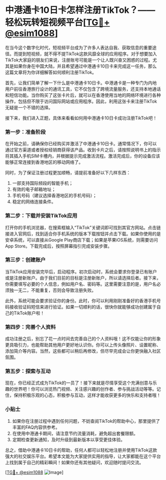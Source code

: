 # 中港通卡10日卡怎样注册TikTok？——轻松玩转短视频平台[[TG💪+ @esim1088](https://t.me/s/esim1088)]

在当今这个数字化时代，短视频平台成为了许多人表达自我、获取信息的重要途径。而提到短视频，就不得不提TikTok这款风靡全球的应用程序。对于想要加入TikTok大家庭的朋友们来说，注册账号可能是一个让人既兴奋又困惑的过程。尤其是如果你身在中国大陆，并且希望通过中港通卡10日卡来完成这一任务，那么这篇文章将为你详细解答如何顺利注册TikTok。

首先，让我们简单了解一下什么是中港通卡10日卡。中港通卡是一种专门为内地用户前往香港旅行设计的通讯工具，它不仅包含了跨境流量服务，还支持本地通话和短信功能。当你购买了这张卡片后，就可以在香港使用当地的网络环境进行各种操作，包括但不限于访问国际网站或应用程序。因此，利用这张卡来注册TikTok无疑是一个不错的选择。

接下来，我们进入正题，具体来看看如何用中港通卡10日卡成功注册TikTok吧！

### 第一步：准备阶段

在开始之前，请确保你已经购买并激活了中港通卡10日卡。通常情况下，你可以通过官方渠道或者授权经销商获得该产品。收到卡片之后，请按照说明书上的指示将其插入手机SIM卡槽内，并根据提示完成激活流程。激活完成后，你的设备应该能够正常连接到香港地区的移动网络了。

同时，为了保证注册过程更加顺畅，请提前准备好以下几样东西：
1. 一部支持国际频段的智能手机；
2. 有效的电子邮箱地址；
3. 手机号码（建议选择香港地区的手机号码）；
4. 稳定的网络连接条件。

### 第二步：下载并安装TikTok应用

打开你的手机浏览器，在搜索框输入“TikTok”关键词即可找到其官方网站。点击链接进入官网后，找到适合你手机系统的版本下载按钮并点击下载。如果你使用的是安卓系统，可以直接从Google Play商店下载；如果是苹果iOS系统，则需要访问App Store。下载完成后，按照屏幕指引完成安装步骤。

### 第三步：创建账户

当TikTok应用安装完毕后，启动程序。初次启动时，系统会要求你登录已有账户或是注册新账户。由于我们目前的目标是注册新账户，所以请选择后者。接下来，你需要填写必要的个人信息，例如用户名、密码等。这里需要注意的是，用户名必须独一无二，不能重复，否则会导致注册失败。

此外，系统可能会要求验证你的身份。此时，你可以利用刚刚准备好的香港手机号码接收验证码短信来进行验证。如果一切顺利的话，很快你就能够成功创建属于自己的TikTok账户啦！

### 第四步：完善个人资料

成功注册之后，别忘了花一点时间去完善自己的个人资料哦！这不仅能让你的形象更具吸引力，也能帮助其他用户更好地认识你。你可以上传头像照片、设置昵称、添加简介等内容。当然，这些都可以稍后再修改，但尽早完成会让你更快融入社区氛围。

### 第五步：探索与互动

现在，你已经正式成为TikTok的一员了！接下来就是尽情享受这个充满创意与乐趣的世界吧！你可以浏览热门视频、关注感兴趣的创作者、参与挑战活动等等。记住，保持积极乐观的心态，积极参与互动，这样才能收获更多的快乐和支持者哦！

### 小贴士

1. 如果你在注册过程中遇到任何问题，不妨查阅TikTok的帮助中心，那里提供了丰富的FAQ内容供参考。
2. 在使用中港通卡期间，请注意节约流量消耗，避免超出套餐限额。
3. 定期检查更新通知，及时升级到最新版本以享受更佳体验。

总之，借助中港通卡10日卡的帮助，任何人都可以轻松地注册并使用TikTok这款强大的社交娱乐平台。希望本文能为大家提供实用的指导，让大家都能在这个平台上找到属于自己的精彩瞬间！如果你还有其他疑问，欢迎随时提问交流。

[[TG💪+ @esim1088](https://t.me/s/esim1088) ![Image](https://i.postimg.cc/4NQfJmqS/Snipaste-2025-05-13-00-14-12.png)]
